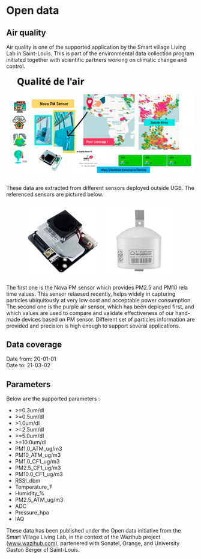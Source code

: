 # Open data
## Air quality

Air quality is one of the supported application by the Smart village Living Lab in Saint-Louis. This is part of the environmental data collection program initiated together with scientific partners working on climatic change and control. 


<p align="center">
  <img src="images/aq.jpg" width="1000" title="Air quality coverage around the world">
</p>

These data are extracted from different sensors deployed outside UGB. The referenced sensors are pictured below.

<p align="center">
  <img src="images/novapm.jpg" width="200" title="Nova PM Sensor">
  <img src="images/purpleair.jpg" width="200" alt="Purple Air Sensor">
</p>

The first one is the Nova PM sensor which provides PM2.5 and PM10 rela time values. This sensor relaesed recently, helps widely in capturing particles ubiquitously at very low cost and acceptable power consumption.\
The second one is the purple air sensor, which has been deployed first, and which values are used to compare and validate effectiveness of our hand-made devices based on PM sensor. Different set of particles information are provided and precision is high enough to support several applications.

## Data coverage
Date from: 20-01-01\
Date to: 21-03-02

## Parameters
Below are the supported parameters :
- \>=0.3um/dl
- \>=0.5um/dl
- \>1.0um/dl
- \>=2.5um/dl
- \>=5.0um/dl
- \>=10.0um/dl
- PM1.0_ATM_ug/m3
- PM10_ATM_ug/m3
- PM1.0_CF1_ug/m3
- PM2.5_CF1_ug/m3
- PM10.0_CF1_ug/m3
- RSSI_dbm
- Temperature_F
- Humidity_%
- PM2.5_ATM_ug/m3
- ADC
- Pressure_hpa
- IAQ


These data has been published under the Open data initiative from the Smart Village Living Lab, in the context of the Wazihub project (www.wazihub.com), partenered with Sonatel, Orange, and University Gaston Berger of Saint-Louis.
